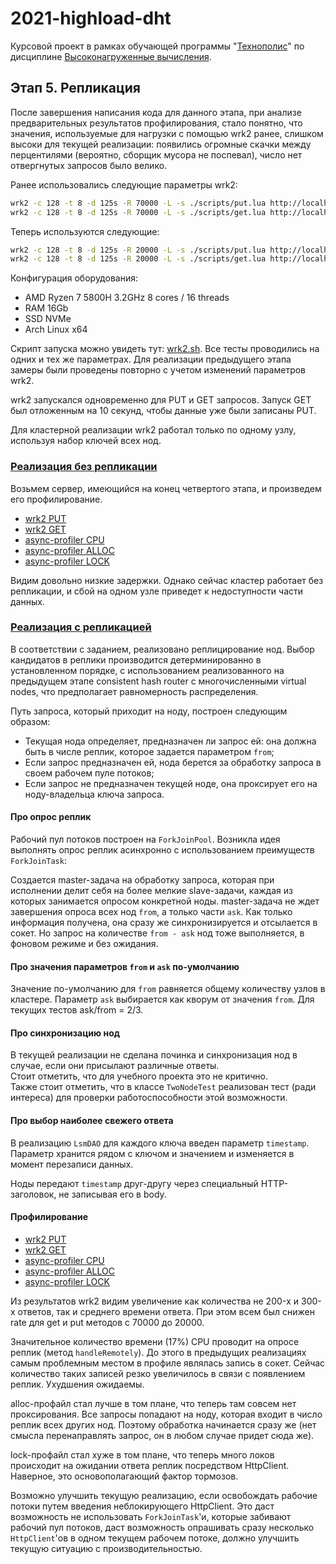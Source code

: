 # 2021-highload-dht

Курсовой проект в рамках обучающей программы "[Технополис](https://polis.mail.ru)" по дисциплине [Высоконагруженные вычисления](https://polis.mail.ru/curriculum/program/discipline/1257/).

## Этап 5. Репликация

После завершения написания кода для данного этапа, при анализе предварительных
результатов профилирования, стало понятно, что значения, используемые для нагрузки с помощью
wrk2 ранее, слишком высоки для текущей реализации: появились огромные скачки между
перцентилями (вероятно, сборщик мусора не поспевал), число нет отвергнутых запросов
было велико.

Ранее использовались следующие параметры wrk2:
```bash
wrk2 -c 128 -t 8 -d 125s -R 70000 -L -s ./scripts/put.lua http://localhost:8080/ 
wrk2 -c 128 -t 8 -d 125s -R 70000 -L -s ./scripts/get.lua http://localhost:8080/ 
```

Теперь используются следующие:
```bash
wrk2 -c 128 -t 8 -d 125s -R 20000 -L -s ./scripts/put.lua http://localhost:8080/ 
wrk2 -c 128 -t 8 -d 125s -R 20000 -L -s ./scripts/get.lua http://localhost:8080/ 
```

Конфигурация оборудования:
 - AMD Ryzen 7 5800H 3.2GHz 8 cores / 16 threads
 - RAM 16Gb
 - SSD NVMe
 - Arch Linux x64

Скрипт запуска можно увидеть тут: [wrk2.sh](../../profiling/wrk2.sh).
Все тесты проводились на одних и тех же параметрах. Для реализации предыдущего этапа
замеры были проведены повторно с учетом изменений параметров wrk2.

wrk2 запускался одновременно для PUT и GET запросов. Запуск GET был отложенным
на 10 секунд, чтобы данные уже были записаны PUT.

Для кластерной реализации wrk2 работал только по одному узлу, используя набор ключей
всех нод.

### [Реализация без репликации](https://github.com/CRaFT4ik/2021-highload-dht/blob/stage_4/)

Возьмем сервер, имеющийся на конец четвертого этапа, и произведем его профилирование.

- [wrk2 PUT](profiling/prev_stage/wrk2_stage4_put.txt)
- [wrk2 GET](profiling/prev_stage/wrk2_stage4_get.txt)
- [async-profiler CPU](profiling/prev_stage/profiler_cpu_stage4.html)
- [async-profiler ALLOC](profiling/prev_stage/profiler_alloc_stage4.html)
- [async-profiler LOCK](profiling/prev_stage/profiler_lock_stage4.html)

Видим довольно низкие задержки.
Однако сейчас кластер работает без репликации, и сбой на одном узле приведет к недоступности части данных. 

### [Реализация с репликацией](https://github.com/CRaFT4ik/2021-highload-dht/blob/stage_5/)

В соответствии с заданием, реализовано реплицирование нод.
Выбор кандидатов в реплики производится детерминированно в установленном порядке,
с использованием реализованного на предыдущем этапе consistent hash router
с многочисленными virtual nodes, что предполагает равномерность распределения.

Путь запроса, который приходит на ноду, построен следующим образом:
- Текущая нода определяет, предназначен ли запрос ей: она должна быть в числе реплик,
которое задается параметром `from`;
- Если запрос предназначен ей, нода берется за обработку запроса в своем рабочем 
пуле потоков;
- Если запрос не предназначен текущей ноде, она проксирует его на ноду-владельца
ключа запроса.

#### Про опрос реплик
Рабочий пул потоков построен на `ForkJoinPool`. Возникла идея выполнять опрос реплик
асинхронно с использованием преимуществ `ForkJoinTask`:

Создается master-задача на обработку запроса, которая при исполнении делит себя на более
мелкие slave-задачи, каждая из которых занимается опросом конкретной ноды.
master-задача не ждет завершения опроса всех нод `from`, а только части `ask`. Как только
информация получена, она сразу же синхронизируется и отсылается в сокет. Но
запрос на количестве `from - ask` нод тоже выполняется, в фоновом режиме и без ожидания.

#### Про значения параметров `from` и `ask` по-умолчанию
Значение по-умолчанию для `from` равняется общему количеству узлов в кластере.
Параметр `ask` выбирается как кворум от значения `from`.
Для текущих тестов ask/from = 2/3.

#### Про синхронизацию нод
В текущей реализации не сделана починка и синхронизация нод в случае, если они
присылают различные ответы.\
Стоит отметить, что для учебного проекта это не критично.\
Также стоит отметить, что в классе `TwoNodeTest` реализован тест (ради интереса) для проверки
работоспособности этой возможности.

#### Про выбор наиболее свежего ответа
В реализацию `LsmDAO` для каждого ключа введен параметр `timestamp`. Параметр хранится
рядом с ключом и значением и изменяется в момент перезаписи данных.

Ноды передают `timestamp` друг-другу через специальный HTTP-заголовок,
не записывая его в body.

#### Профилирование

 - [wrk2 PUT](profiling/replication/wrk2_replication_put.txt)
 - [wrk2 GET](profiling/replication/wrk2_replication_get.txt)
 - [async-profiler CPU](profiling/replication/profiler_cpu_replication.html)
 - [async-profiler ALLOC](profiling/replication/profiler_alloc_replication.html)
 - [async-profiler LOCK](profiling/replication/profiler_lock_replication.html)

Из результатов wrk2 видим увеличение как количества не 200-x и 300-x ответов,
так и среднего времени ответа. При этом всем был снижен rate для get и put методов
с 70000 до 20000.

Значительное количество времени (17%) CPU проводит на опросе реплик (метод `handleRemotely`).
До этого в предыдущих реализациях самым проблемным местом в профиле являлась запись в сокет.
Сейчас количество таких записей резко увеличилось в связи с появлением реплик. Ухудшения
ожидаемы.

alloc-профайл стал лучше в том плане, что теперь там совсем нет проксирования. Все запросы
попадают на ноду, которая входит в число реплик всех других нод. Поэтому обработка начинается
сразу же (нет смысла перенаправлять запрос, он в любом случае придет сюда же).

lock-профайл стал хуже в том плане, что теперь много локов происходит на ожидании
ответа реплик посредством HttpClient. Наверное, это основополагающий фактор тормозов.

Возможно улучшить текущую реализацию, если освобождать рабочие потоки путем введения
неблокирующего HttpClient. Это даст возможность не использовать `ForkJoinTask`'и, которые
забивают рабочий пул потоков, даст возможность опрашивать сразу несколько `HttpClient`'ов
в одном текущем рабочем потоке, должно улучшить текущую ситуацию с производительностью.